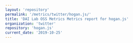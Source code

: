 ```yaml
---
layout: 'repository'
permalink: '/metrics/twitter/hogan.js/'
title: 'DAI Lab OSS Metrics Metrics report for hogan.js'
organization: 'twitter'
repository: 'hogan.js'
current_date: '2019-10-25'
---
```

